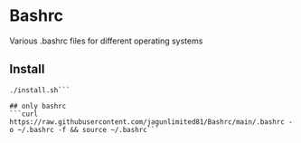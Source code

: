 # Bashrc
Various .bashrc files for different operating systems
## Install
```curl https://raw.githubusercontent.com/jagunlimited81/Bashrc/main/install.sh -o -f
./install.sh```

## only bashrc
```curl https://raw.githubusercontent.com/jagunlimited81/Bashrc/main/.bashrc -o ~/.bashrc -f && source ~/.bashrc```
